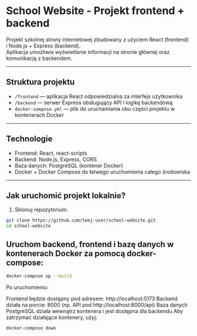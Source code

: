 # School Website - Projekt frontend + backend

Projekt szkolnej strony internetowej zbudowany z użyciem React (frontend) i Node.js + Express (backend).  
Aplikacja umożliwia wyświetlanie informacji na stronie głównej oraz komunikację z backendem.

---

## Struktura projektu

- `/frontend` — aplikacja React odpowiedzialna za interfejs użytkownika  
- `/backend` — serwer Express obsługujący API i logikę backendową  
- `docker-compose.yml` — plik do uruchamiania obu części projektu w kontenerach Docker

---

## Technologie

- Frontend: React, react-scripts
- Backend: Node.js, Express, CORS  
- Baza danych: PostgreSQL (kontener Docker)  
- Docker + Docker Compose do łatwego uruchomienia całego środowiska

---

## Jak uruchomić projekt lokalnie?

1. Sklonuj repozytorium:  
```bash
git clone https://github.com/twoj-user/school-website.git
cd school-website
```

## Uruchom backend, frontend i bazę danych w kontenerach Docker za pomocą docker-compose:
```bash 
docker-compose up --build
```
Po uruchomieniu:

Frontend będzie dostępny pod adresem: http://localhost:5173
Backend działa na porcie: 8000 (np. API pod http://localhost:8000/api)
Baza danych PostgreSQL działa wewnątrz kontenera i jest dostępna dla backendu
Aby zatrzymać działające kontenery, użyj:
```bash
docker-compose down
```
